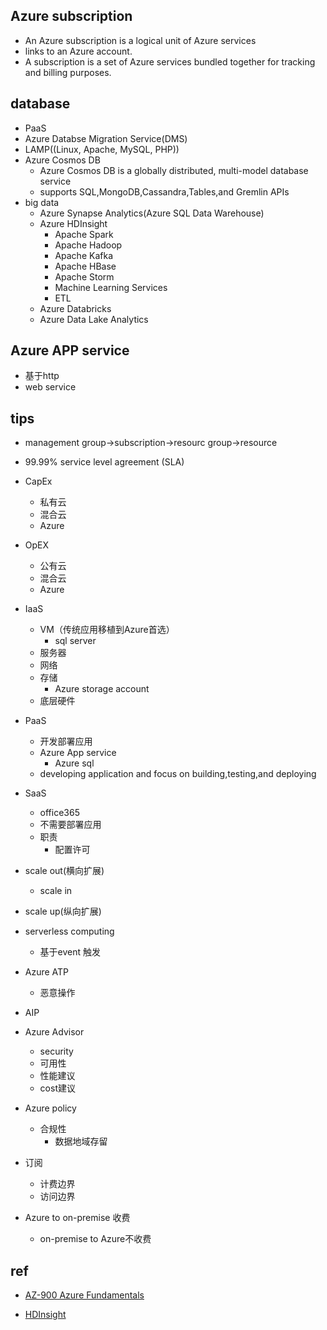 
## Azure subscription
+ An Azure subscription is a logical unit of Azure services 
+ links to an Azure account.
+ A subscription is a set of Azure services bundled together for tracking and billing purposes.

## database
+ PaaS
+ Azure Databse Migration Service(DMS)
+ LAMP((Linux, Apache, MySQL, PHP))
+ Azure Cosmos DB
    + Azure Cosmos DB is a globally distributed, multi-model database service
    + supports SQL,MongoDB,Cassandra,Tables,and Gremlin APIs
+ big data
    + Azure Synapse Analytics(Azure SQL Data Warehouse)
    + Azure HDInsight
        + Apache Spark
        + Apache Hadoop
        + Apache Kafka
        + Apache HBase
        + Apache Storm
        + Machine Learning Services
        + ETL
    + Azure Databricks
    + Azure Data Lake Analytics

## Azure APP service
+ 基于http
+ web service


## tips
+ management group->subscription->resourc group->resource
+ 99.99% service level agreement (SLA)

+ CapEx
    + 私有云
    + 混合云
    + Azure
+ OpEX
    + 公有云
    + 混合云
    + Azure
+ IaaS
    + VM（传统应用移植到Azure首选）
        + sql server
    + 服务器
    + 网络
    + 存储
        + Azure storage account
    + 底层硬件
+ PaaS 
    + 开发部署应用
    + Azure App service
        + Azure sql
    + developing application and focus on building,testing,and deploying
+ SaaS
    + office365
    + 不需要部署应用
    + 职责
        + 配置许可

+ scale out(横向扩展)
    + scale in
+ scale up(纵向扩展)

+ serverless computing
    + 基于event 触发

+ Azure ATP
    + 恶意操作
+ AIP

+ Azure Advisor
    + security
    + 可用性
    + 性能建议
    + cost建议

+ Azure policy
    + 合规性
        + 数据地域存留

+ 订阅
    + 计费边界
    + 访问边界

+ Azure to on-premise 收费
    + on-premise to Azure不收费

## ref
+ [AZ-900 Azure Fundamentals](https://docs.microsoft.com/en-us/learn/certifications/azure-fundamentals/)


<!-- database -->
+ [HDInsight](https://docs.microsoft.com/en-us/azure/hdinsight/)
